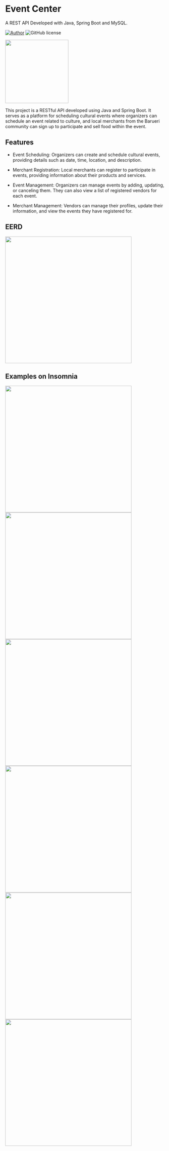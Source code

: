 # Event Center
A REST API Developed with Java, Spring Boot and MySQL.

[![Author](http://img.shields.io/badge/author-@Cardosojl-blue.svg)](https://www.linkedin.com/in/jorge-luiz-cardoso-215914235/) ![GitHub license](https://img.shields.io/github/license/maitraysuthar/rest-api-nodejs-mongodb.svg)

<img src="https://lh3.googleusercontent.com/pw/AP1GczMX5iV5-BqXtEkVIWjJwI9ynSIKpetnUFGtaDR67sYdzCqypUC62uh0BrNu62m9QVZ1NhEKy3TRc85glk2GNZJyLo_M-3mPwK_dV0SKvZg6Fo8Pk1DO57DUCqJyHZlm2FfiR1cnXHTxZXMAjkYz16eDY1Hn4usUDsHxQQ1-Jsw1QO9Fn0U65Mdgx4saopNwIEyMBCBDFPXcr_J_cin9gKeFk1FHsXCMYoo2dti_dvng4AEvE6z2eTfVCkkTfupTofkzKpn5-FmIyXasEHGCUMwsyvwxPyOGHKFrXeed1p4dQ-aD9FLB63i-V7-dBDh0j_whKbJqLW1l38eyZ-x24AtIhj7cCFZ6l7z0MVmRob9L2VtGTtqp2mENqh2epnpecXZ2G8vQ2NHeE6JDgIcZeQbH7JtZj0OONXK4aJlAqYboEW6E9dhGxBX4qOpyKipKzwDZ-KXvKGkesrr1pQIqTkVGrDFhOuyAHxVEXo28wNorhneheYmyITWUGWh47IkK9r057t-Jl4M23pNXsJ2QueIKSyQ9cPV5v_aZMcNyRPcTb83wQWT-NVxTZtYbzUBdkXWzu2FRDSexQuG5scMRjPXXIMM3ui5ukEyeBxNf2xTWlRJxq5xMeAl4UyeHR7kqFebajQn0NuRsIg6riGU7cT5UUIPWRTiDioM8c8HfQ4sgUvFTklEPCKw2sK8cj_ERmZPPadOC6tmVdE3JykpJsmHTUOc-03I2FbH6Y1Mr9GUXa2NtbG65_qj2Mfj67Tp1ftouUUDClxY8m8-aH44Sb2ZAxtUqWqgVAi7q8z_wVaHpLW4pqESgJkO8bahIHI4OcGCo8qgsVM1tMpGnpMoru8KinzY_RpCqtsi7kIZl0IV9DbpsPYiSZm2H2P9zRb5e0xivjx2tMQH_mmbuwC6iCn1ZCpr2wFAX_WY56Gc2sxgDbDAgx9nqSj5EEQ=w1000-h796-s-no?authuser=1" width="200px" />

This project is a RESTful API developed using Java and Spring Boot. It serves as a platform for scheduling cultural events where organizers can schedule an event related to culture, and local merchants from the Barueri community can sign up to participate and sell food within the event.


## Features
+ Event Scheduling: Organizers can create and schedule cultural events, providing details such as date, time, location, and description.
  
+ Merchant Registration: Local merchants can register to participate in events, providing information about their products and services.

+ Event Management: Organizers can manage events by adding, updating, or canceling them. They can also view a list of registered vendors for each event.

+ Merchant Management: Vendors can manage their profiles, update their information, and view the events they have registered for.

## EERD

<img src="https://lh3.googleusercontent.com/pw/AP1GczO7SrG6ky0bFpy0yO-0mM451PTIgnZ28FZWkHYaq0BhjWQz6Buywb3IndIFCkAuvH2HRrZd8HgNMj79CQs-bq-kb3ef7Qh7B9Z2OmTLqM9KoqHXZWpJMqHyHfAR5TWFDleO8uqF_aDoEBNT8pFosvAAvdAclC-XnQTcG_S2VoP9H75x9Amn_9XXjygFb3ulB3q7RdzkXWzyKdnfNAzCL4NZqeXe9uCM8BA8OoOMAuIPFHR2DFz1v1T6GGgGEisXt_MAu9Q9ZWw4BN2L9MKZPhI3kYBJLooN1pgkhAJN5ZEOKSChRO32D-8-ZMfGlZ3EEnNeoowDRF0hBktmiqbFrVlj2ZP-J_qj8pZF6nsODpy9w4nSvTyesG1GgwxdxJ5nqMK2_SMTrnfhI_3AR_GbrZ_m6xi0Pt-Th9BkqIYeQrebW8McPPgeXNFVxXpbQFihR1KyRKnCEgHZVf-cUdj8F3Ch2MjZlhQ2GPKssv7N_jd7N_RCbcZzy36cSWdzuIqRMMkD3P_1b31XGiRQt3f4qtZV0VSZey-JUJDbtl5CP7usEyMosj9AgTb8KaZVUQhHmChZQ1JoHGm0e6iaiUfxHrc0twKKZnvEE5p3cJPOtp4AK7lVHbtskJluq0BZTjr4KHA4UrMm1ZKYym59WGBmb2kUSXG6qL8ffwG7O-EfvlWoPtF3ved9uoyyzWwUNjDVfm1NB3pBvdEumEV2FIkG9o9ztV6tSSZ2qZ3ip4inptna9Ap2svQPH2ViEBtF6OQ2EG2XM8MRoLlyxnEV_N7GvFXFrg_FxkGpuHmJNlAHSpnl3bUL84f4DCnmD-ITNSnmpc1brlxMBxuV_I_3hWgPtFQayKkY10xACIaHvBUIGuWtHQKJeAIn0nZ8-DnSf-4-zopJHa2oz2ZkJ_sxnVdIwdvrjIvDh7vDfihQxglYYgtiFjkBxHjYAl8u3w=w938-h803-s-no?authuser=1" width="400px" />

## Examples on Insomnia
<div style="display: inline">
<img src="https://lh3.googleusercontent.com/pw/AP1GczNENePNUCDkgmehxDPLQpzscmFZfOaYiUbeuq3QhTrft1rw71NiNeSfxz3lTgW6dxdbam3ZUaKZgm8SIawZfZBay3N48e8UkDK7BoYbsCd_8xBlzf2Z5fRi_i2TifhvRAtxGBUrhqegugTUN__6d0ka86a1PhXRAEgPoXBzs7vAUAk0FDn4gXV27Hnp2LVRaWYiWe1jjQkA-oji1_fZjJNp6BcKKJgaoNZAiYcIDQVMKxdR7mqNKM2pqcYUTOGouNnIjhJQXIzzUvv8OdvCwZ4eQ9HS1hHPsyKPn1BChd9rgiUPDPh7BrQbl5LN9heM_b8QtnU1DAzignPU3ybsa5nml-S5aTjAVyQGWS0TKUwFmJraCtJtv91V6kSrh9TZ6X2_zMiyETuCtqkuKo96q5a4KQrEVSAiyZko7VgUHDU3G6YSQlxk9pm7Z8pOnE8Mu3v2EIIydnhqTK0g0iiDmpPeoQ8TSDHk98rx73Iiq1rW3fI_JQBnQVFSbr876wIoCZb_kadt4XL8PVQJ7wn4BGma0m9zJLLgbPUB9IwrR-PheK98LVMlR13BMt4D1cMds5IvdmbJaETuqthHHe45UhKiOj1YCfv2I-Bd65miikrevrmcyQ9bfhtG1fSISOVLx8R54mbksAY2VosmPzwIz89VO2jCx0XbVxnJ1bmwmdpHdb4BZFmN--wIqS3HO7wU7hjjKXM0W7rlsNyaBZGVRXzDQ0_He4zqpgT-b3BOrMzvuzeVWhSVg_7y5QXHjpPe4EcwRfQW_utRZOOX93CtjFLkwWHzYWzJEfMoIurVlzUcVO9ny1i23eBaZKYaZ6-QqW6-C0oXTEOj4au2yzzoBWOLaBSYy-zkkGC4K8A6YWK7BAs9xvr_y4yhbpzbFzT_0uhn7WIWW5qqsExoog_RNwncN1o0BP0iTBVBUuetiQk0LwjaNNHp7tpPTA=w1759-h864-s-no?authuser=1" width="400px" />
<img src="https://lh3.googleusercontent.com/pw/AP1GczORNTdlWnsbNdmUmCGcIRM4iBgjVxBS2C_4Ow1c5ka6M5pJMBYNE3x14JgEeqIhYwYSDMxSeMxPXxRniSR9-0INn17bzlgHGjyEcNU4P6RrPCNq35MCqvQS4ihEAqhU10AtMPI477qA29IEQy-AasFClrCav8rm7U6w6outFmqkLnHh_t1YeDCosCY732foGwjSVo6RPmfpFeXCrQlve8WUe-fgDmtEOL640c_BOPcx8jGBZJm9nv13Vm0EhAEVRfUPQ0hI7eyTw1VwYNpJrc63mRwi5oXvN8MdeBX6kyaj6fj6yez10rml3VAFi1i65sRnurOWdb-WlptSHJ498A4v_t2hlwn3KtavTCZHZGA-VS_XadQ-8IiVi-TWFEfwh-rNE_AKSF17AUS4tJdwVG5TrgVxOPutbne-LN9oBQvNdSbNpV6HQ3lGMHuz34GczUUC5y6yrcpChWumtHNY8l2qOBmOu-9ljagDt5T-Y83ossjyrh7B1BxBUNEoHmIj-K42sL0_vJKuccge9Pmis1oC1pM8C4zXnVX91QGaCHr2AAe-1sCUbM4QRERCNyszO6husE-f6QVl7FIbLzXQlhyJOhVxkgQT7bTWNZfE43CjzwHmAbrLgBQk3NvRZ5-9mlue8laEUGCQ7n8Fqr_hVmvFA4h6CNHItIb-yq03uHc7DM7UcR6IOw2de3_pxH02PalUT66VdewGfcCozcpGLB0W7efEjitusx4AHHx_iJJlgDGEx68-yKUyJf0ChbRVQWz-eaBlpaSV1kLNzYKRpwyK9rzjEn8UJL_CrzUrGkrkVb18YTYAdw0M4MHo_6-8Kl5oi-hMAR9jJaECIi10-KzubanlcwGOjot0jbWIVCVQc03mk9EJ2M-qWFmrQg5ZgeRtnJH4G2HOEyChp87H9grxArezRgRfBlr6tKFOdzSxfaQver-50211Sw=w1601-h788-s-no?authuser=1" width="400px" />  
</div>
<div style="display: inline">
<img src="hhttps://lh3.googleusercontent.com/pw/AP1GczPsbqkBVgy0qZJjyf82o4ewoRyqIJ1iBPT0LrNg8TrmyNnZCp4Z1Dxo3njKlOduvK6c4tmuyP6cg_rUUDdC50iPBPK-LrqpWTYAOKig_akP2zOJYCdY5QEGLVdz38JSuK-PGGs84hUD5aQEPBZwlxV1dMYMvExjgZ_JXxDum5kRHW6s3G0St0AKf9PmDG78wVqQodVcz01f2Y5YHXk8LWDLan0g5TDFaj-jrZbYhRIl6H_EvDnLQqOjbdnL-a8FX9S3tu8bzL09Q4RM9KAg9ot35xitWq-jVCgcGoVkX2vA21N2oGh3rfvEYj6u7Iipg0WGAIif2BjBY3woJJlDXzqH7urzspbchv83rRvvN2Hwmi1QwdJULZ5eX6V17oMu_brxXZDNSx5UZAyvsE-p8r7YMPeepaZZrURaFPetehLSH4fVJDFAfDChhgT1Pcwb3UhwKWdfyuL5uC4EEt1q65Ay9dOkDbRXY3UYQ9FbzASrrZZgYDZyuOdFfFo3sedBrcijzfONWME0NphffFHyKzUaus-44izBPtpQXAZSdqtRWHFkQZ3bL5Lf9KVvLZZ---GXOnIBeOhQwVrZGPAsGCCRNbVq-c30aQikTHAobQt_0A9bKDLYxo-Vybr1AWSuTzY47iIq2AcqvTtIYrVdKk5H70Ohkh5OheOVlDRZ_Ehclxd7OqVqKuexX1BBH53LV_uNUDl7CnjEJHFodAu5PQ2q7bqqKSHKKNtb36RrchZOkNNIvaa54MmTtk-zgoJKwosaCQ70IFIp54JHxI_b65brSeN6Uz-ki_T4aSaL12af8AjvXXBXQ3PvvwNAxQ0MecQIqdgxMfU_H87kBzFLmQunaR7aMe-gE7yC10OFX0R-NYLyPUboKf7XHQVlYiOdl3ksmCr0x0Er74OYs9pOq_RUxr1r6NeWjAj_1c_6VC_4UHNX7FqoaszhFQ=w1599-h785-s-no?authuser=1" width="400px" />
<img src="https://lh3.googleusercontent.com/pw/AP1GczPfm7MB6a9-xngZNBSYc7lK1RRTj5PQqJIovLqKQ2_HhkkehiMovljKJdBFCr4FjmLLdQsfJn1kyB-9jxxENKDQ3ddrvRv2S9_b9VY-6INpzIAQ_igDLF6_2VIY6kRcpucYUeDWNQrIOgu4jfiEUeK9-Sc_9_OqUJm7wNzx_ZIXvqez2zwy0pGFIjiwNZSC6kZqui99T6GIPpytHWnM665CqzqSftteYMx1NZB_HG-CYGaG9xl0_vmgqV8uYvEFjaiMhPrKMFRqAS5G3eM-_FA55ucelTG6hJHUrSa-3BWFNBWgKx8Rqef2fv1ZqCsZ6PE4ZW3rOeHYQQdHxmqRRk5UrLIqCe5QsqeFdW_UZMzjjfpFgXGpWGBVaIk--dCq53XPHm2clb_J6n5GyEUbh-OAbqlzy882FmCEK1InouEotpdpU1rHhIA1Pe5tmulCMaGTyUsXVR7GNhLb9K89SxzRBCOI84t2SrONDvXny4stuDVAgrOVJGRT7eAon7EGnavzhQN2lljsPVlKqw7N07OtpfgRK4tdKzdNnAy52tAssWTwWa3WhnkJPjVALQHSv6NbV3CdNGYcyhUyXEIHZuXoVCQZoBzKQHMy_5TDkkWw7UnUbCMQbLKqiGpQm79HOMqXxq__d1E_8XZcTUqtlIhV_DPUDgylYrnc5lccuHazKoHb0rt2U9xWPFTIcFvMx45lSW4QCeqwUddlWuRf-6L2R9WEb1n1p3Me_Vzsu-W2nLTTIwp9BmV7uMk_Y5PEUFJPn0RQdnVPb6WE2QQgFOEDuxBxWuUE4L1svNUT2OF3ZhcHT3vdFCSx1IuC2M-1K-ohVueYM5tt0InHsPKgKUuyDUGypa_hdHEfN-_vCWz3pIz8r7oYrG4nT7T412ttJUGRRtxgKVoPJxPXuQQXA7IaKzZC695gQDKl27OBBZG7cbFWT7duktnWLQ=w1598-h789-s-no?authuser=1" width="400px" />  
</div>
<div style="display: inline">
<img src="https://lh3.googleusercontent.com/pw/AP1GczNYzoFgPF4AHaCsoocn5wD-c3PWRtIfC3HzmJb0TgpYZQi1_MlzfltiAWfjfNnb2M1kNOBJNy8dUcKKv0LsiRDQj51w0hb-afejQqdFdm76Yg1f7OLWZ8lAlP_3vcCfF2OrUfgtTFcWjMXJTpdeNQint8MXUKO5ZB32dOIyLec89d2m-AXO2YPlGqsnbOWB2SKvod0kSnZKCGQU-xYXgG4YBW7JSPLULljfvMJpgAYfvfzds7PTf4V2csx3PYL1UrdboKlO7xXAN8BbXWmEjwB4bd5Fm_0A9NE2fhYRtfy01PKdCiywQu21zqqjmVmGr3ihm5TQ-ILLoWY2VB7rqv_n9AWSpiqBA2d40CVMrGZq50IkiF8SytprZ3OPYnsWj7cWI8yhMt2tC2fk0jHhQ9_MpRw1BrYp6CDHi0jA13rIvF5rAMtNABpRkoFbr9PEeZsFlILH2Du_4J5hcgA4KSjFxh9a5Qg4JILUm2jFlOMOcOl93YTB2WVj-3ti83E0U0OKRNIMl02tYapoiQCKfzEBX-gdA2cKopm8R2-gln53XmRsC2v15duXWAsaKWrO3HzMVWFfJh3hh1M9_QTaaen4INxRvh8xUa_MiMzgYX4RLT-4f49-PWiGtzKU0ciWbC6RK8wi3gsAln1NIgp2zZiyJyboQ2UXqEebh6oGfa9oF-ZjgXcuVTiWVoMjKYXrbIyN6ZhUJzd-spOe8coDJCuqBtujw6HMeCUraFEUe65eHU7STmDsNSsbtZwEjmOVkqU5ZhQHE6uGOYSg6-_M05nzh3WUO-8JBrT_Z2iAVl-HEcIZVTl89sWaatycDteWOaZm0Vos4a0YkBobZJVbHuNyUfgMmzKUEp8NwyMOcR2DwVBo_6Gk1AVsKwapXEpxFTZUkaPuNyfu7g0ZnATA_yOiyn3JiDeN1LbZoZBLRQPuyQLhKAi_n6tIfg=w1602-h791-s-no?authuser=1" width="400px" />
<img src="https://lh3.googleusercontent.com/pw/AP1GczMc4wL5Q8XAn8RpVynmbEHSyVSBrYGS4PdEUDbK1sUPxY_KcKV8qpF8NPb7a7ZEZgJhv0RSA7-sV6jgB11nFx4TCPAsBYfGBcHevsQf2xw6UxCbE0oKxVeEG3BRhF6nn3IS4TDfyv9_F0Ml0GREkmaGtwHh047AqFfjynTGXcBIib0Ru-sdLo4shWFVGVwT2-OfZwOSb50qccTciU4y6FLBzKCWsoGsqKbDs7fH9k0os8sXFsmIvVWKpCeXhL8xwR4yb3wQpMDewAJGZt1Ro_k4Gi3cABXbyyN7AO-0TuuLDadP91pKexBUpWjdSc0AcWR41l4I1IXFsVqXHUScfbELrKsO6usVBT23mmfSH1zpW-OgzFGYWXWd89U4xpSAiDeUXR3hIxkzpu8AosPJSvWW54Mah0IkoPIaNlyFMkS550YD8hU-BoDTP7dpWFQw31uWZmoLP5q9-qT16xtsr7qKaMv2ppmnyQlGIs0gnHlYXYRcgqad6UIoeETnbmkPjAn3J_ObXhjYjPpqT3e93FVS9pMZTsf0dUMXs8MRtjOT9BwS6w5tI2zKCjniax1RDulajiPb5E7xZuFEUIuiu-YoKBAP8MFn3VI7K73nB2w8l6KKOwSNyW0dR7EdXUyzoMBseiW_K95FX_2LuIKj0iC60rx6kis-biPpzj1ArtatG25Li57JqJdh-wfcGGjnm2mNYt6TZ6emeoDz8tYeoaw55jCfSz2bIQsfy4B-lUm-1WJnUiFYGUzNWbogKGdMWtQ_Mwm_0Wb_kMolemLDfh86z3xBjIu1B550QEm_KQ-IrPIF8wMz55XsviHZGr3_c0x-zj90lEe_Ji9DH1b7F8yk-iLbgRu6ZAANSlrXos-GA28_eC17Roq1wsGDKox1qbYGC3D3GDiUL_4do3c37vRSpRP_x18N-RhHUrQhOjE7BSvkBWn0Q8nrKA=w1602-h783-s-no?authuser=1" width="400px" />  
</div>
